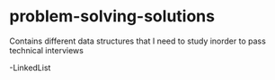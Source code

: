 # problem-solving-solutions

Contains different data structures that I need to study inorder to pass technical interviews

-LinkedList
